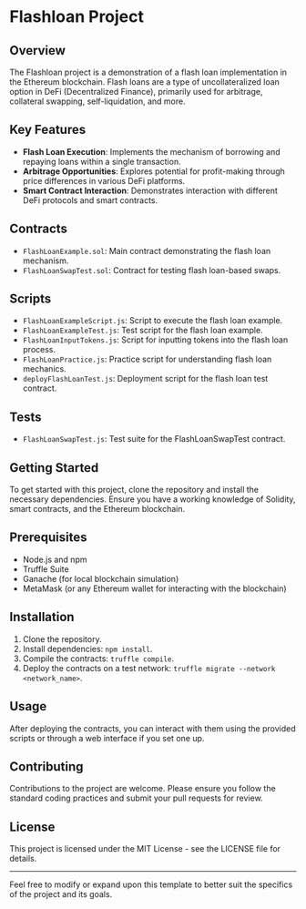 
# Flashloan Project

## Overview
The Flashloan project is a demonstration of a flash loan implementation in the Ethereum blockchain. Flash loans are a type of uncollateralized loan option in DeFi (Decentralized Finance), primarily used for arbitrage, collateral swapping, self-liquidation, and more.

## Key Features
- **Flash Loan Execution**: Implements the mechanism of borrowing and repaying loans within a single transaction.
- **Arbitrage Opportunities**: Explores potential for profit-making through price differences in various DeFi platforms.
- **Smart Contract Interaction**: Demonstrates interaction with different DeFi protocols and smart contracts.

## Contracts
- `FlashLoanExample.sol`: Main contract demonstrating the flash loan mechanism.
- `FlashLoanSwapTest.sol`: Contract for testing flash loan-based swaps.

## Scripts
- `FlashLoanExampleScript.js`: Script to execute the flash loan example.
- `FlashLoanExampleTest.js`: Test script for the flash loan example.
- `FlashLoanInputTokens.js`: Script for inputting tokens into the flash loan process.
- `FlashLoanPractice.js`: Practice script for understanding flash loan mechanics.
- `deployFlashLoanTest.js`: Deployment script for the flash loan test contract.

## Tests
- `FlashLoanSwapTest.js`: Test suite for the FlashLoanSwapTest contract.

## Getting Started
To get started with this project, clone the repository and install the necessary dependencies. Ensure you have a working knowledge of Solidity, smart contracts, and the Ethereum blockchain.

## Prerequisites
- Node.js and npm
- Truffle Suite
- Ganache (for local blockchain simulation)
- MetaMask (or any Ethereum wallet for interacting with the blockchain)

## Installation
1. Clone the repository.
2. Install dependencies: `npm install`.
3. Compile the contracts: `truffle compile`.
4. Deploy the contracts on a test network: `truffle migrate --network <network_name>`.

## Usage
After deploying the contracts, you can interact with them using the provided scripts or through a web interface if you set one up.

## Contributing
Contributions to the project are welcome. Please ensure you follow the standard coding practices and submit your pull requests for review.

## License
This project is licensed under the MIT License - see the LICENSE file for details.

---

Feel free to modify or expand upon this template to better suit the specifics of the project and its goals.